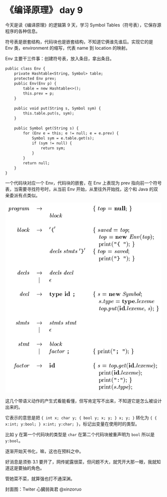 # 《编译原理》 day 9

今天是读《编译原理》的逻辑第 9 天，学习 Symbol Tables（符号表），它保存源程序的各种信息。

符号表是嵌套结构，代码块也是嵌套结构，不知道它俩谁先谁后。实现它的是 Env 类，environment 的缩写，代表 name 到 location 的映射。

Env 主要干三件事：创建符号表，放入条目，拿出条目。

```
public class Env {
    private Hashtable<String, Symbol> table;
    protected Env prev;
    public Env(Env p) {
        table = new Hashtable<>();
        this.prev = p;
    }

    public void put(String s, Symbol sym) {
        this.table.put(s, sym);
    }

    public Symbol get(String s) {
        for (Env e = this; e != null; e = e.prev) {
            Symbol sym = e.table.get(s);
            if (sym != null) {
                return sym;
            }
        }
        return null;
    }
}
```

一个代码块对应一个 Env，代码块的嵌套，在 Env 上表现为 prev 指向前一个符号表，当需要寻找符号时，从当前 Env 开始，从里往外开始找，这个和 Java 的双亲委派有点类似。

![](10-symbol-table-1.png)

这几个带语义动作的产生式看能看懂，但写肯定写不出来，不知道它是怎么被设计出来的。

它表示的意思是把 `{ int x; char y; { bool y; x; y; } x; y; }` 转化为 `{ { x:int; y:bool; } x:int; y:char; }`，标记出变量在使用时的类型。

比如 y 在第一个代码块的类型是 `char` 在第二个代码块被重声明为 `bool` 所以是 `y:bool`。

逐渐开始天书化，嘛，这也在预料之中。

好消息是须弥 3.1 要开了，网传妮露很菜，但问题不大，就凭开大那一眼，我就知道这是要抽的角色。

管她菜不菜，就算强也打不通深渊。

封面图：Twiter 心臓弱眞君 @xinzoruo